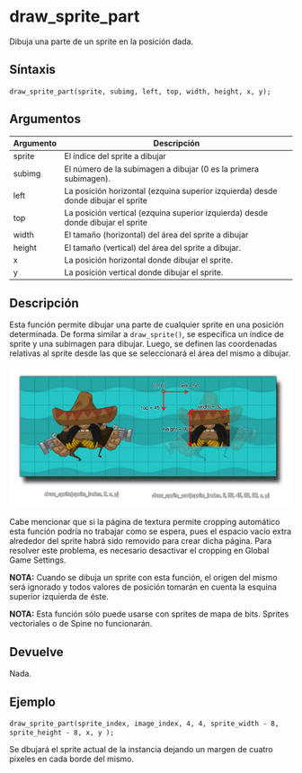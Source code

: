 # draw_sprite_part

Dibuja una parte de un sprite en la posición dada.

## Síntaxis

  
```gml  
draw_sprite_part(sprite, subimg, left, top, width, height, x, y);  
```  

## Argumentos

Argumento|Descripción|  
---|---|  
sprite|El índice del sprite a dibujar|  
subimg|El número de la subimagen a dibujar (0 es la primera subimagen).|  
left|La posición horizontal (ezquina superior izquierda) desde donde dibujar el sprite|  
top|La posición vertical (ezquina superior izquierda) desde donde dibujar el sprite|  
width|El tamaño (horizontal) del área del sprite a dibujar|  
height|El tamaño (vertical) del área del sprite a dibujar.|  
x|La posición horizontal donde dibujar el sprite.|  
y|La posición vertical donde dibujar el sprite.|  

## Descripción

Esta función permite dibujar una parte de cualquier sprite en una posición determinada. De forma similar a `draw_sprite()`, se especifica un índice de sprite y una subimagen para dibujar. Luego, se definen las coordenadas relativas al sprite desde las que se seleccionará el área del mismo a dibujar.  
  

![](imagenes/spr_part.png)

  
  
Cabe mencionar que si la página de textura permite cropping automático esta función podría no trabajar como se espera, pues el espacio vacío extra alrededor del sprite habrá sido removido para crear dicha página. Para resolver este problema, es necesario desactivar el cropping en Global Game Settings.  
  
**NOTA:** Cuando se dibuja un sprite con esta función, el origen del mismo será ignorado y todos valores de posición tomarán en cuenta la esquina superior izquierda de éste.  
  
**NOTA:** Esta función sólo puede usarse con sprites de mapa de bits. Sprites vectoriales o de Spine no funcionarán.

## Devuelve

Nada.

## Ejemplo

  
```gml  
draw_sprite_part(sprite_index, image_index, 4, 4, sprite_width - 8, sprite_height - 8, x, y );  
```  
Se dbujará el sprite actual de la instancia dejando un margen de cuatro pixeles en cada borde del mismo.